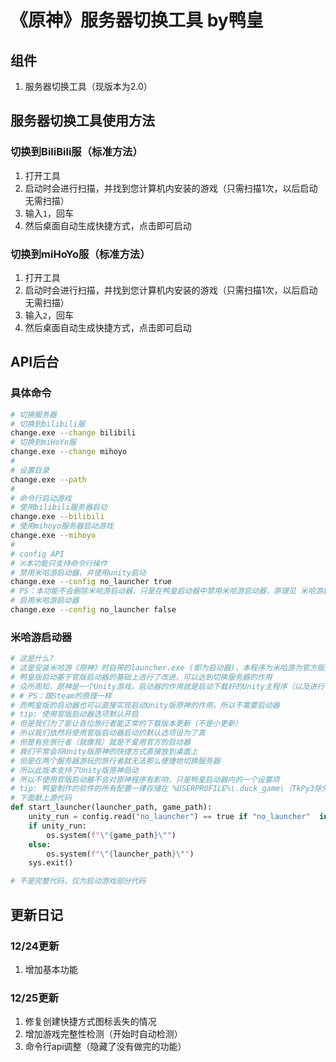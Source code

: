 # 《原神》服务器切换工具 by鸭皇

## 组件
1. 服务器切换工具（现版本为2.0）
<!-- 2. 《原神》资源查询器（现版本为2.0） -->

## 服务器切换工具使用方法

### 切换到BiliBili服（标准方法）

1. 打开工具
2. 启动时会进行扫描，并找到您计算机内安装的游戏（只需扫描1次，以后启动无需扫描）
3. 输入`1`，回车
4. 然后桌面自动生成快捷方式，点击即可启动

### 切换到miHoYo服（标准方法）

1. 打开工具
2. 启动时会进行扫描，并找到您计算机内安装的游戏（只需扫描1次，以后启动无需扫描）
3. 输入`2`，回车
4. 然后桌面自动生成快捷方式，点击即可启动

## API后台

### 具体命令

```bash
# 切换服务器
# 切换到bilibili服
change.exe --change bilibili
# 切换到miHoYo服
change.exe --change mihoyo
# 
# 设置目录
change.exe --path
# 
# 命令行启动游戏
# 使用bilibili服务器启动
change.exe --bilibili
# 使用mihoyo服务器启动游戏
change.exe --mihoyo
# 
# config API
# ※本功能只支持命令行操作
# 禁用米哈游启动器，并使用unity启动
change.exe --config no_launcher true
# PS：本功能不会删除米哈游启动器，只是在鸭皇启动器中禁用米哈游启动器，原理见 米哈游启动器 条目
# 启用米哈游启动器
change.exe --config no_launcher false
```
### 米哈游启动器

```python
# 这是什么?
# 这是安装米哈游《原神》时自带的launcher.exe (即为启动器)，本程序为米哈游为官方版启动器 (简称官版启动器)
# 鸭皇版启动基于官版启动器的基础上进行了改进，可以达到切换服务器的作用
# 众所周知，原神是一个Unity游戏，启动器的作用就是启动下载好的Unity主程序（以及进行每次的大版本更新）
# # PS：跟Steam的原理一样
# 而鸭皇版的启动器也可以直接实现启动Unity版原神的作用，所以不需要启动器
# tip: 使用官版启动器选项默认开启
# 但是我们为了能让各位旅行者能正常的下载版本更新（不是小更新）
# 所以我们依然将使用官版启动器启动的默认选项设为了真
# 但是有些旅行者（就像我）就是不爱用官方的启动器
# 我们平常会将Unity版原神的快捷方式直接放到桌面上
# 但是在两个服务器游玩的旅行者就无法那么便捷地切换服务器
# 所以此版本支持了Unity版原神启动
# 所以不使用官版启动器不会对原神程序有影响，只是鸭皇启动器内的一个设置项
# tip: 鸭皇制作的软件的所有配置一律存储在 %USERPROFILE%\.duck_game\（TkPy3除外），Win + R打开运行输入即可打开配置文件夹
# 下面献上源代码
def start_launcher(launcher_path, game_path):
    unity_run = config.read("no_launcher") == true if "no_launcher"  in config.read() else False
    if unity_run:
        os.system(f"\"{game_path}\"")
    else:
        os.system(f"\"{launcher_path}\"")
    sys.exit()

# 不是完整代码，仅为启动游戏部分代码
```

## 更新日记

### 12/24更新

1. 增加基本功能

### 12/25更新

1. 修复创建快捷方式图标丢失的情况
2. 增加游戏完整性检测（开始时自动检测）
3. 命令行api调整（隐藏了没有做完的功能）